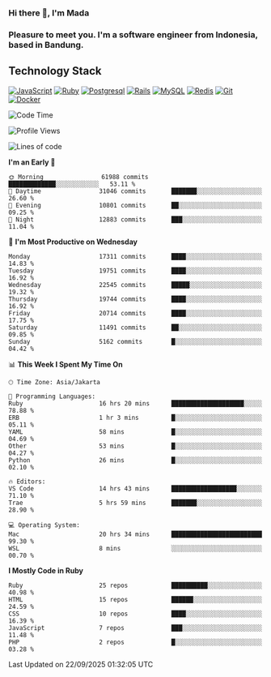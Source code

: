 ### Hi there 👋, I'm Mada
### Pleasure to meet you. I'm a software engineer from Indonesia, based in Bandung.

## Technology Stack

[![JavaScript](https://img.shields.io/badge/-JavaScript-%23F7DF1C?style=flat-square&logo=javascript&logoColor=000000&labelColor=%23F7DF1C&color=%23FFCE5A)](https://www.javascript.com/)
[![Ruby](https://img.shields.io/badge/Ruby-CC342D?style=flat-square&logo=ruby&logoColor=white)](https://www.ruby-lang.org/en/)
[![Postgresql](https://img.shields.io/badge/PostgreSQL-316192?style=flat-square&logo=postgresql&logoColor=ffffff)](https://www.postgresql.org/)
[![Rails](https://img.shields.io/badge/Ruby_on_Rails-CC0000?style=flat-square&logo=ruby-on-rails&logoColor=white)](https://rubyonrails.org/)
[![MySQL](https://img.shields.io/badge/-MySQL-4479A1?style=flat-square&logo=MySQL&logoColor=ffffff)](https://www.mysql.com/)
[![Redis](https://img.shields.io/badge/-Redis-DC382D?style=flat-square&logo=Redis&logoColor=ffffff)](https://redis.io/)
[![Git](https://img.shields.io/badge/-Git-%23F05032?style=flat-square&logo=git&logoColor=%23ffffff)](https://git-scm.com/)
[![Docker](https://img.shields.io/badge/-Docker-2496ED?style=flat-square&logo=docker&logoColor=ffffff)](https://www.docker.com/)
<!--
**madaarya/madaarya** is a ✨ _special_ ✨ repository because its `README.md` (this file) appears on your GitHub profile.

Here are some ideas to get you started:

- 🔭 I’m currently working on ...
- 🌱 I’m currently learning ...
- 👯 I’m looking to collaborate on ...
- 🤔 I’m looking for help with ...
- 💬 Ask me about ...
- 📫 How to reach me: ...
- 😄 Pronouns: ...
- ⚡ Fun fact: ...
-->
<!--START_SECTION:waka-->
![Code Time](http://img.shields.io/badge/Code%20Time-7%2C733%20hrs%2020%20mins-blue)

![Profile Views](http://img.shields.io/badge/Profile%20Views-0-blue)

![Lines of code](https://img.shields.io/badge/From%20Hello%20World%20I%27ve%20Written-53.8%20million%20lines%20of%20code-blue)

**I'm an Early 🐤** 

```text
🌞 Morning                61988 commits       █████████████░░░░░░░░░░░░   53.11 % 
🌆 Daytime                31046 commits       ███████░░░░░░░░░░░░░░░░░░   26.60 % 
🌃 Evening                10801 commits       ██░░░░░░░░░░░░░░░░░░░░░░░   09.25 % 
🌙 Night                  12883 commits       ███░░░░░░░░░░░░░░░░░░░░░░   11.04 % 
```
📅 **I'm Most Productive on Wednesday** 

```text
Monday                   17311 commits       ████░░░░░░░░░░░░░░░░░░░░░   14.83 % 
Tuesday                  19751 commits       ████░░░░░░░░░░░░░░░░░░░░░   16.92 % 
Wednesday                22545 commits       █████░░░░░░░░░░░░░░░░░░░░   19.32 % 
Thursday                 19744 commits       ████░░░░░░░░░░░░░░░░░░░░░   16.92 % 
Friday                   20714 commits       ████░░░░░░░░░░░░░░░░░░░░░   17.75 % 
Saturday                 11491 commits       ██░░░░░░░░░░░░░░░░░░░░░░░   09.85 % 
Sunday                   5162 commits        █░░░░░░░░░░░░░░░░░░░░░░░░   04.42 % 
```


📊 **This Week I Spent My Time On** 

```text
🕑︎ Time Zone: Asia/Jakarta

💬 Programming Languages: 
Ruby                     16 hrs 20 mins      ████████████████████░░░░░   78.88 % 
ERB                      1 hr 3 mins         █░░░░░░░░░░░░░░░░░░░░░░░░   05.11 % 
YAML                     58 mins             █░░░░░░░░░░░░░░░░░░░░░░░░   04.69 % 
Other                    53 mins             █░░░░░░░░░░░░░░░░░░░░░░░░   04.27 % 
Python                   26 mins             █░░░░░░░░░░░░░░░░░░░░░░░░   02.10 % 

🔥 Editors: 
VS Code                  14 hrs 43 mins      ██████████████████░░░░░░░   71.10 % 
Trae                     5 hrs 59 mins       ███████░░░░░░░░░░░░░░░░░░   28.90 % 

💻 Operating System: 
Mac                      20 hrs 34 mins      █████████████████████████   99.30 % 
WSL                      8 mins              ░░░░░░░░░░░░░░░░░░░░░░░░░   00.70 % 
```

**I Mostly Code in Ruby** 

```text
Ruby                     25 repos            ██████████░░░░░░░░░░░░░░░   40.98 % 
HTML                     15 repos            ██████░░░░░░░░░░░░░░░░░░░   24.59 % 
CSS                      10 repos            ████░░░░░░░░░░░░░░░░░░░░░   16.39 % 
JavaScript               7 repos             ███░░░░░░░░░░░░░░░░░░░░░░   11.48 % 
PHP                      2 repos             █░░░░░░░░░░░░░░░░░░░░░░░░   03.28 % 
```




 Last Updated on 22/09/2025 01:32:05 UTC
<!--END_SECTION:waka-->
